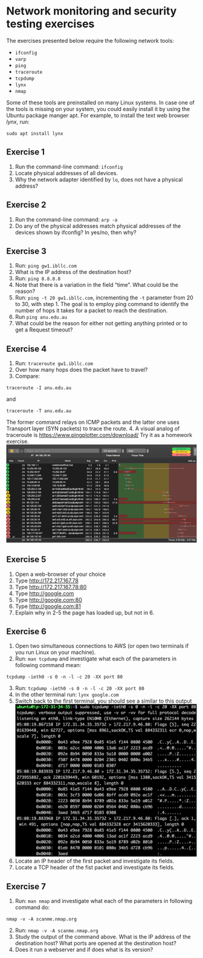 # Network monitoring and security testing exercises

The exercises presented below require the following network tools:
- `ifconfig`
- `varp`
- `ping`
- `traceroute`
- `tcpdump`
- `lynx`
- `nmap`

Some of these tools are preinstalled on many Linux systems. In case one of the tools is missing on your system, you could easily install it by using the Ubuntu package manger apt. For example, to install the text web browser *lynx*, run:

````
sudo apt install lynx
````

## Exercise 1

1.	Run the command-line command: `ifconfig`
2.	Locate physical addresses of all devices. 
3.	Why the network adapter identified by `lo`, does not have a physical address?

## Exercise 2

1.	Run the command-line command: `arp -a`
2.	Do any of the physical addresses match physical addresses of the devices shown by ifconfig? In yes/no, then why?

## Exercise 3

1. Run: `ping gw1.ibllc.com`
2. What is the IP address of the destination host?
3. Run: `ping 8.8.8.8`
4. Note that there is a variation in the field “time”. What could be the reason?
5. Run: `ping -t 20 gw1.ibllc.com`, incrementing the `-t` parameter from 20 to 30, with step 1. The goal is to employ ping command to identify the number of hops it takes for a packet to reach the destination. 
6. Run `ping anu.edu.au`
7. What could be the reason for either not getting anything printed or to get a Request timeout?

## Exercise 4
1. Run: `traceroute gw1.ibllc.com`
2. Over how many hops does the packet have to travel?
3. Compare:
```` 
traceroute -I anu.edu.au
````
and
````
traceroute -T anu.edu.au
````
The former command relays on ICMP packets and the latter one uses Transport layer (SYN packets) to trace the route.
4. A visual analog of traceroute is https://www.pingplotter.com/download/ Try it as a homework exercise.
![pingplotter](pingplotter.png)
 
## Exercise 5

1. Open a web-browser of your choice
2. Type http://172.217.167.78 <enter> 
3. Type http://172.217.167.78:80  <enter> 
4. Type http://google.com <enter>
5. Type http://google.com:80 <enter>
6. Type http://google.com:81 <enter>
7. Explain why in 2-5 the page has loaded up, but not in 6.

## Exercise 6

1. Open two simultaneous connections to AWS (or open two terminals if you run Linux on your machine).
2. Run: `man tcpdump` and investigate what each of the parameters in following command mean: 
````
tcpdump -ieth0 -s 0 -n -l -c 20 -XX port 80
````
3. Run: `tcpdump -ieth0 -s 0 -n -l -c 20 -XX port 80`
4. In the other terminal run: `lynx google.com`
5. Switch back to the first terminal, you should see a similar to this output
![tcpdump output](tcpdump_output.png)
6. Locate an IP header of the first packet and investigate its fields.
7. Locate a TCP header of the fist packet and investigate its fields.

## Exercise 7

1. Run: `man nmap` and investigate what each of the parameters in following command do:
````
nmap -v -A scanme.nmap.org 
````
2. Run: `nmap -v -A scanme.nmap.org`
3. Study the output of the command above. What is the IP address of the destination host? What ports are opened at the destination host?
4. Does it run a webserver and if does what is its version?
